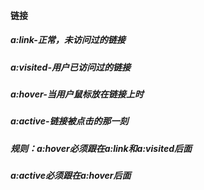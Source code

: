 #### 链接

##### a:link-正常，未访问过的链接

##### a:visited-用户已访问过的链接

##### a:hover-当用户鼠标放在链接上时

##### a:active-链接被点击的那一刻

##### 规则：a:hover必须跟在a:link和a:visited后面

##### a:active必须跟在a:hover后面